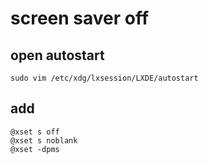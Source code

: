 # screen saver off

## open autostart
```
sudo vim /etc/xdg/lxsession/LXDE/autostart
```

## add
```
@xset s off
@xset s noblank
@xset -dpms
```

